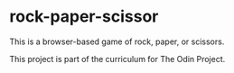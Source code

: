 # rock-paper-scissor

This is a browser-based game of rock, paper, or scissors. 

This project is part of the curriculum for The Odin Project.